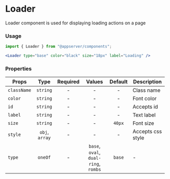 # Loader

Loader component is used for displaying loading actions on a page

### Usage

```js
import { Loader } from "@appserver/components";
```

```jsx
<Loader type="base" color="black" size="18px" label="Loading" />
```

### Properties

| Props       |      Type      | Required |                Values                | Default | Description       |
| ----------- | :------------: | :------: | :----------------------------------: | :-----: | ----------------- |
| `className` |    `string`    |    -     |                  -                   |    -    | Class name        |
| `color`     |    `string`    |    -     |                  -                   |    -    | Font color        |
| `id`        |    `string`    |    -     |                  -                   |    -    | Accepts id        |
| `label`     |    `string`    |    -     |                  -                   |    -    | Text label        |
| `size`      |    `string`    |    -     |                  -                   | `40px`  | Font size         |
| `style`     | `obj`, `array` |    -     |                  -                   |    -    | Accepts css style |
| `type`      |    `oneOf`     |    -     | `base`, `oval`, `dual-ring`, `rombs` | `base`  | -                 |
